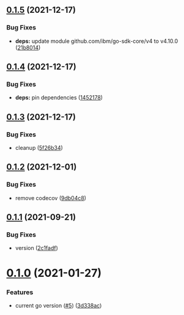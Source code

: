 ## [0.1.5](https://github.com/IBM/sql-query-go-sdk/compare/v0.1.4...v0.1.5) (2021-12-17)


### Bug Fixes

* **deps:** update module github.com/ibm/go-sdk-core/v4 to v4.10.0 ([21b8014](https://github.com/IBM/sql-query-go-sdk/commit/21b8014058acf6880b4c1ea1659b8b6c10a32b9a))

## [0.1.4](https://github.com/IBM/sql-query-go-sdk/compare/v0.1.3...v0.1.4) (2021-12-17)


### Bug Fixes

* **deps:** pin dependencies ([1452178](https://github.com/IBM/sql-query-go-sdk/commit/1452178c8e57005d9479f84464947c0ced3e1d19))

## [0.1.3](https://github.com/IBM/sql-query-go-sdk/compare/v0.1.2...v0.1.3) (2021-12-17)


### Bug Fixes

* cleanup ([5f26b34](https://github.com/IBM/sql-query-go-sdk/commit/5f26b34660e6069262dfec2828c4e8ff9ecc57db))

## [0.1.2](https://github.com/IBM/sql-query-go-sdk/compare/v0.1.1...v0.1.2) (2021-12-01)


### Bug Fixes

* remove codecov ([9db04c8](https://github.com/IBM/sql-query-go-sdk/commit/9db04c81169d3fd9b0bcf95e15b589d141c9be0f))

## [0.1.1](https://github.com/IBM/sql-query-go-sdk/compare/v0.1.0...v0.1.1) (2021-09-21)


### Bug Fixes

* version ([2c1fadf](https://github.com/IBM/sql-query-go-sdk/commit/2c1fadfb37c8ee3eeddec9cea621a75b0a3da137))

# [0.1.0](https://github.com/IBM/sql-query-go-sdk/compare/v0.0.1...v0.1.0) (2021-01-27)


### Features

* current go version ([#5](https://github.com/IBM/sql-query-go-sdk/issues/5)) ([3d338ac](https://github.com/IBM/sql-query-go-sdk/commit/3d338ac341bbbbee9a4874713daa0df275708efb))
